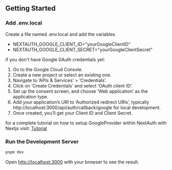 ## Getting Started

### Add .env.local

Create a file named .env.local and add the variables

- NEXTAUTH_GOOGLE_CLIENT_ID="yourGoogleClientID"
- NEXTAUTH_GOOGLE_CLIENT_SECRET="yourGoogleClientSecret"

if you don't have Google 0Auth credentials yet:

1. Go to the Google Cloud Console.
2. Create a new project or select an existing one.
3. Navigate to ‘APIs & Services’ > ‘Credentials’.
4. Click on ‘Create Credentials’ and select ‘OAuth client ID’.
5. Set up the consent screen, and choose ‘Web application’ as the application type.
6. Add your application’s URI to ‘Authorized redirect URIs’, typically http://localhost:3000/api/auth/callback/google for local development.
7. Once created, you’ll get your Client ID and Client Secret.

for a complete tutorial on how to setup GoogleProvider within NextAuth with Nextjs visit: [Tutorial](https://karthickragavendran.medium.com/setup-guide-for-nextauth-with-google-and-credentials-providers-in-next-js-13-8f5f13414c1e)

### Run the Development Server

```bash
pnpm dev
```

Open [http://localhost:3000](http://localhost:3000) with your browser to see the result.
